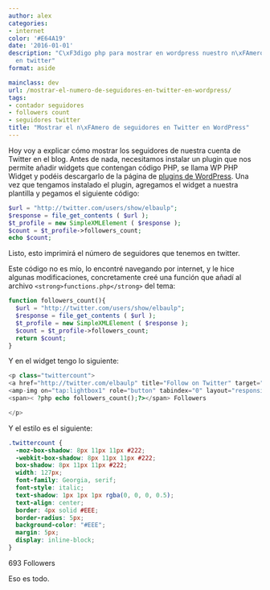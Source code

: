 ```yaml
---
author: alex
categories:
- internet
color: '#E64A19'
date: '2016-01-01'
description: "C\xF3digo php para mostrar en wordpress nuestro n\xFAmero de seguidores
  en twitter"
format: aside

mainclass: dev
url: /mostrar-el-numero-de-seguidores-en-twitter-en-wordpress/
tags:
- contador seguidores
- followers count
- seguidores twitter
title: "Mostrar el n\xFAmero de seguidores en Twitter en WordPress"
---
```


Hoy voy a explicar cómo mostrar los seguidores de nuestra cuenta de Twitter en el blog. Antes de nada, necesitamos instalar un plugin que nos permite añadir widgets que contengan código PHP, se llama WP PHP Widget y podéis descargarlo de la página de <a href="http://wordpress.org/extend/plugins/wp-php-widget/" target="_blank">plugins de WordPress</a>. Una vez que tengamos instalado el plugin, agregamos el widget a nuestra plantilla y pegamos el siguiente código:


<!--more--><!--ad-->

```php
$url = "http://twitter.com/users/show/elbaulp";
$response = file_get_contents ( $url );
$t_profile = new SimpleXMLElement ( $response );
$count = $t_profile->followers_count;
echo $count;
```

Listo, esto imprimirá el número de seguidores que tenemos en twitter.

Este código no es mío, lo encontré navegando por internet, y le hice algunas modificaciones, concretamente creé una función que añadí al archivo `<strong>functions.php</strong>` del tema:

```php
function followers_count(){
  $url = "http://twitter.com/users/show/elbaulp";
  $response = file_get_contents ( $url );
  $t_profile = new SimpleXMLElement ( $response );
  $count = $t_profile->followers_count;
  return $count;
}
```

Y en el widget tengo lo siguiente:

```php
<p class="twittercount">
<a href="http://twitter.com/elbaulp" title="Follow on Twitter" target="_blank">
<amp-img on="tap:lightbox1" role="button" tabindex="0" layout="responsive"  src="twitter.png" alt="Twitter" /></a>
<span>< ?php echo followers_count();?></span> Followers

</p>

```

Y el estilo es el siguiente:

```css
.twittercount {
  -moz-box-shadow: 8px 11px 11px #222;
  -webkit-box-shadow: 8px 11px 11px #222;
  box-shadow: 8px 11px 11px #222;
  width: 127px;
  font-family: Georgia, serif;
  font-style: italic;
  text-shadow: 1px 1px 1px rgba(0, 0, 0, 0.5);
  text-align: center;
  border: 4px solid #EEE;
  border-radius: 5px;
  background-color: "#EEE";
  margin: 5px;
  display: inline-block;
}

```

<div >
<p class="twittercount">
<a href="http://twitter.com/elbaulp" title="Follow on Twitter" target="_blank"><amp-img on="tap:lightbox1" role="button" tabindex="0" layout="responsive"  src="/wp-content/themes/ifeature/img/social/round/twitter.png" alt="Twitter" /></a><span>693</span> Followers
  </p>
</div>

Eso es todo.
